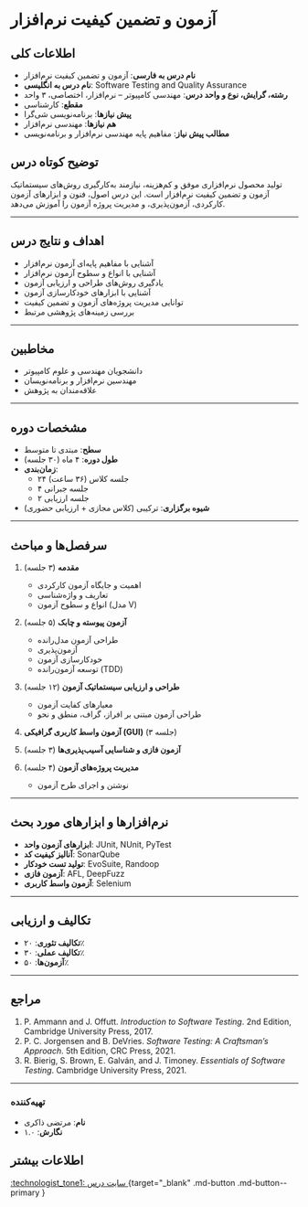 # آزمون و تضمین کیفیت نرم‌افزار

## اطلاعات کلی
- **نام درس به فارسی**: آزمون و تضمین کیفیت نرم‌افزار  
- **نام درس به انگلیسی**: Software Testing and Quality Assurance  
- **رشته، گرایش، نوع و واحد درس**: مهندسی کامپیوتر – نرم‌افزار، اختصاصی، ۳ واحد  
- **مقطع**: کارشناسی  
- **پیش نیازها**: برنامه‌نویسی شی‌گرا  
- **هم نیازها**: مهندسی نرم‌افزار  
- **مطالب پیش نیاز**: مفاهیم پایه مهندسی نرم‌افزار و برنامه‌نویسی  

## توضیح کوتاه درس
تولید محصول نرم‌افزاری موفق و کم‌هزینه، نیازمند به‌کارگیری روش‌های سیستماتیک آزمون و تضمین کیفیت نرم‌افزار است. این درس اصول، فنون و ابزارهای آزمون کارکردی، آزمون‌پذیری، و مدیریت پروژه آزمون را آموزش می‌دهد.

---

## اهداف و نتایج درس
- آشنایی با مفاهیم پایه‌ای آزمون نرم‌افزار  
- آشنایی با انواع و سطوح آزمون نرم‌افزار  
- یادگیری روش‌های طراحی و ارزیابی آزمون  
- آشنایی با ابزارهای خودکارسازی آزمون  
- توانایی مدیریت پروژه‌های آزمون و تضمین کیفیت  
- بررسی زمینه‌های پژوهشی مرتبط  

---

## مخاطبین
- دانشجویان مهندسی و علوم کامپیوتر  
- مهندسین نرم‌افزار و برنامه‌نویسان  
- علاقه‌مندان به پژوهش  

---

## مشخصات دوره
- **سطح**: مبتدی تا متوسط  
- **طول دوره**: ۴ ماه (۳۰ جلسه)  
- **زمان‌بندی**:  
    - ۲۴ جلسه کلاس (۳۶ ساعت)  
    - ۴ جلسه جبرانی  
    - ۲ جلسه ارزیابی  
- **شیوه برگزاری**: ترکیبی (کلاس مجازی + ارزیابی حضوری)  

---

## سرفصل‌ها و مباحث

1. **مقدمه** (۳ جلسه)  
    - اهمیت و جایگاه آزمون کارکردی  
    - تعاریف و واژه‌شناسی  
    - انواع و سطوح آزمون (مدل V)  

2. **آزمون پیوسته و چابک** (۵ جلسه)  
    - طراحی آزمون مدل‌رانده  
    - آزمون‌پذیری  
    - خودکارسازی آزمون  
    - توسعه آزمون‌رانده (TDD)  

3. **طراحی و ارزیابی سیستماتیک آزمون** (۱۲ جلسه)  
    - معیارهای کفایت آزمون  
    - طراحی آزمون مبتنی بر افراز، گراف، منطق و نحو  

4. **آزمون واسط کاربری گرافیکی (GUI)** (۳ جلسه)  

5. **آزمون فازی و شناسایی آسیب‌پذیری‌ها** (۳ جلسه)  

6. **مدیریت پروژه‌های آزمون** (۴ جلسه)  
    - نوشتن و اجرای طرح آزمون  

---

## نرم‌افزارها و ابزارهای مورد بحث
- **ابزارهای آزمون واحد**: JUnit, NUnit, PyTest  
- **آنالیز کیفیت کد**: SonarQube  
- **تولید تست خودکار**: EvoSuite, Randoop  
- **آزمون فازی**: AFL, DeepFuzz  
- **آزمون واسط کاربری**: Selenium  

---

## تکالیف و ارزیابی
- **تکالیف تئوری**: ۲۰٪  
- **تکالیف عملی**: ۳۰٪  
- **آزمون‌ها**: ۵۰٪  

---

## مراجع
1. P. Ammann and J. Offutt. *Introduction to Software Testing*. 2nd Edition, Cambridge University Press, 2017.  
2. P. C. Jorgensen and B. DeVries. *Software Testing: A Craftsman’s Approach*. 5th Edition, CRC Press, 2021.  
3. R. Bierig, S. Brown, E. Galván, and J. Timoney. *Essentials of Software Testing*. Cambridge University Press, 2021.  

---

### تهیه‌کننده
- **نام**: مرتضی ذاکری  
- **نگارش**: ۱.۰  


## اطلاعات بیشتر

[:technologist_tone1: سایت درس ](https://m-zakeri.github.io/SoftwareTesting){target="_blank" .md-button .md-button--primary } 